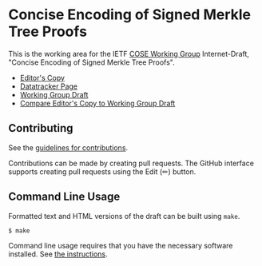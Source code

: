 # Concise Encoding of Signed Merkle Tree Proofs

This is the working area for the IETF [COSE Working Group](https://datatracker.ietf.org/wg/cose/documents/) Internet-Draft, "Concise Encoding of Signed Merkle Tree Proofs".

* [Editor's Copy](https://cose-wg.github.io/draft-ietf-cose-merkle-tree-proofs/#go.draft-ietf-cose-merkle-tree-proofs.html)
* [Datatracker Page](https://datatracker.ietf.org/doc/draft-ietf-cose-merkle-tree-proofs)
* [Working Group Draft](https://datatracker.ietf.org/doc/html/draft-ietf-cose-merkle-tree-proofs)
* [Compare Editor's Copy to Working Group Draft](https://cose-wg.github.io/draft-ietf-cose-merkle-tree-proofs/#go.draft-ietf-cose-merkle-tree-proofs.diff)


## Contributing

See the
[guidelines for contributions](https://github.com/cose-wg/draft-ietf-cose-merkle-tree-proofs/blob/main/CONTRIBUTING.md).

Contributions can be made by creating pull requests.
The GitHub interface supports creating pull requests using the Edit (✏) button.


## Command Line Usage

Formatted text and HTML versions of the draft can be built using `make`.

```sh
$ make
```

Command line usage requires that you have the necessary software installed.  See
[the instructions](https://github.com/martinthomson/i-d-template/blob/main/doc/SETUP.md).


